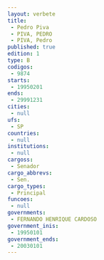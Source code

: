 ```yaml
---
layout: verbete
title:
 - Pedro Piva
 - PIVA, PEDRO
 - PIVA, Pedro
published: true
edition: 1  
type: B
codigos: 
 - 9874
starts: 
 - 19950201
ends: 
 - 29991231
cities: 
 - null 
ufs: 
 - SP
countries: 
 - null 
institutions: 
 - null 
cargoss: 
 - Senador
cargo_abbrevs: 
 - Sen.
cargo_types: 
 - Principal
funcoes: 
 - null 
governments: 
 - FERNANDO HENRIQUE CARDOSO
government_inis: 
 - 19950101
government_ends: 
 - 20030101
---
```


